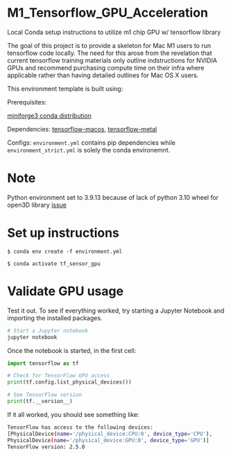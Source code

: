# M1_Tensorflow_GPU_Acceleration
Local Conda setup instructions to utilize m1 chip GPU w/ tensorflow library 

The goal of this project is to provide a skeleton for Mac M1 users to run tensorflow code locally. The need for this arose from the revelation that current tensorflow training materials only outline indstructions for NVIDIA GPUs and recommend purchasing compute time on their infra where applicable rather than having detailed outlines for Mac OS X users. 

This environment template is built using:

Prerequisites: 

[miniforge3 conda distribution](https://github.com/conda-forge/miniforge) 

Dependencies:
[tensorflow-macos](https://pypi.org/project/tensorflow-macos/),
[tensorflow-metal](https://developer.apple.com/metal/tensorflow-plugin/)


Configs:
`environment.yml` contains pip dependencies while `environment_strict.yml` is solely the conda environemnt. 

# Note
Python environment set to 3.9.13 because of lack of python 3.10 wheel for open3D library [issue](https://github.com/isl-org/Open3D/issues/4535)

# Set up instructions
`$ conda env create -f environment.yml`

`$ conda activate tf_sensor_gpu`


# Validate GPU usage
Test it out. To see if everything worked, try starting a Jupyter Notebook and importing the installed packages.

```bash
# Start a Jupyter notebook
jupyter notebook
```

Once the notebook is started, in the first cell:

```python
import tensorflow as tf

# Check for TensorFlow GPU access
print(tf.config.list_physical_devices())

# See TensorFlow version
print(tf.__version__)
```

If it all worked, you should see something like:

```bash
TensorFlow has access to the following devices:
[PhysicalDevice(name='/physical_device:CPU:0', device_type='CPU'),
PhysicalDevice(name='/physical_device:GPU:0', device_type='GPU')]
TensorFlow version: 2.5.0
```
